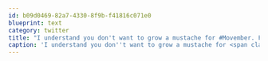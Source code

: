```yaml
---
id: b09d0469-82a7-4330-8f9b-f41816c071e0
blueprint: text
category: twitter
title: "I understand you don't want to grow a mustache for #Movember. Free your guilt by donating here:http://bit.ly/crcKhp"
caption: 'I understand you don''t want to grow a mustache for <span class="hashtag hashtag_local">#<a href="http://tweettemp.darylchymko.ca/?tag=movember">Movember</a>. Free your guilt by donating here:http://bit.ly/crcKhp'
---
```

